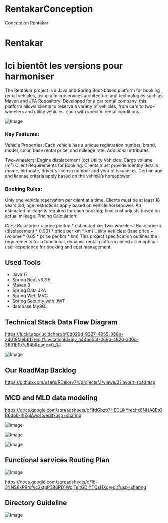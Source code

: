 # RentakarConception
Conception Rentakar


# Rentakar


# Ici bientôt les versions pour harmoniser

The Rentakar project is a Java and Spring Boot-based platform for booking rental vehicles, using a microservices architecture and technologies such as Maven and JPA Repository. Developed for a car rental company, this platform allows clients to reserve a variety of vehicles, from cars to two-wheelers and utility vehicles, each with specific rental conditions.

![Image](https://github.com/user-attachments/assets/95827894-3138-4350-be6e-eb951118e641)


### Key Features:

Vehicle Properties: Each vehicle has a unique registration number, brand, model, color, base rental price, and mileage rate. Additional attributes:

Two-wheelers: Engine displacement (cc)
Utility Vehicles: Cargo volume (m³)
Client Requirements for Booking: Clients must provide identity details (name, birthdate, driver's license number and year of issuance). Certain age and license criteria apply based on the vehicle’s horsepower.

### Booking Rules:

Only one vehicle reservation per client at a time.
Clients must be at least 18 years old; age restrictions apply based on vehicle horsepower.
An estimated mileage is required for each booking; final cost adjusts based on actual mileage.
Pricing Calculation:

Cars: Base price + price per km * estimated km
Two-wheelers: Base price + (displacement * 0.001 * price per km * km)
Utility Vehicles: Base price + (volume * 0.05 * price per km * km)
This project specification outlines the requirements for a functional, dynamic rental platform aimed at an optimal user experience for booking and cost management.

## Used Tools

- Java 17 
- Spring Boot v3.3.5
- Maven 3
- Spring Data JPA
- Spring Web MVC
- Spring Security with JWT
- database MySQL

## Technical Stack Data Flow Diagram

https://lucid.app/lucidchart/bf0d029d-9327-4955-888e-a4019faebb12/edit?invitationId=inv_a44ad55f-069a-4920-ad0c-3601b1b7a64b&page=0_0#

![Image](https://github.com/user-attachments/assets/45f85d0f-9c49-4bff-bac5-10f03cd29892)

## Our RoadMap Backlog

https://github.com/users/RDelory74/projects/2/views/3?layout=roadmap

## MCD and MLD data modeling

https://docs.google.com/spreadsheets/d/1fdGbzb7HEDLIkYrechx6NHA8EtOB6do0-IhZgiAwo1o/edit?usp=sharing

![image](https://github.com/user-attachments/assets/1ad3fb99-e7ea-4326-8004-82e71fda8695)

![Image](https://github.com/user-attachments/assets/9bb3587f-dec5-4511-949c-a70fcd6eea45)

![Image](https://github.com/user-attachments/assets/48299f07-e82d-4f1d-80b9-1dc2c7273611)

## Functional services Routing Plan

![Image](https://github.com/user-attachments/assets/feebab81-28b0-4708-8da1-23b447fe4c02)

https://docs.google.com/spreadsheets/d/1b-3YNS8xP8rsfvc2xtgP398PD1WojTeitGDiYTQsHXg/edit?usp=sharing

## Directory Guideline 

![Image](https://github.com/user-attachments/assets/d04a6d5f-f4f5-4793-bcab-99a28b6c0ba7)
